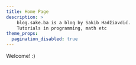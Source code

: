 ```yaml
---
title: Home Page
description: >
    blog.sake.ba is a blog by Sakib Hadžiavdić.
    Tutorials in programming, math etc
theme_props:
  pagination_disabled: true
---
```



Welcome! :)


